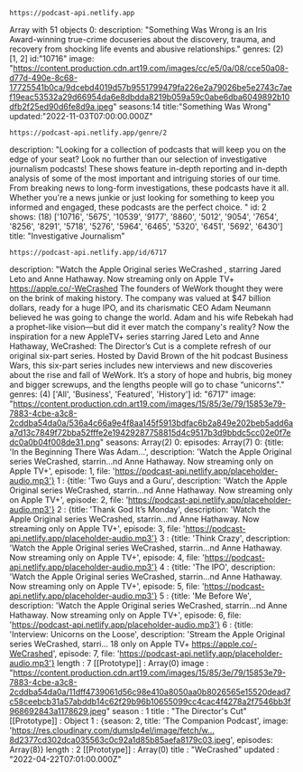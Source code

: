 `https://podcast-api.netlify.app`

Array with 51 objects
0:
description: "Something Was Wrong is an Iris Award-winning true-crime docuseries about the discovery, trauma, and recovery from shocking life events and abusive relationships."
genres: (2) [1, 2]
id:"10716"
image: "https://content.production.cdn.art19.com/images/cc/e5/0a/08/cce50a08-d77d-490e-8c68-17725541b0ca/9dcebd4019d57b9551799479fa226e2a79026be5e2743c7aef19eac53532a29d66954da6e8dbdda8219b059a59c0abe6dba6049892b10dfb2f25ed90d6fe8d9a.jpeg"
seasons:14
title:"Something Was Wrong"
updated:"2022-11-03T07:00:00.000Z"

`https://podcast-api.netlify.app/genre/2`

description: "Looking for a collection of podcasts that will keep you on the edge of your seat? Look no further than our selection of investigative journalism podcasts! These shows feature in-depth reporting and in-depth analysis of some of the most important and intriguing stories of our time. From breaking news to long-form investigations, these podcasts have it all. Whether you're a news junkie or just looking for something to keep you informed and engaged, these podcasts are the perfect choice. "
id: 2
shows: (18) ['10716', '5675', '10539', '9177', '8860', '5012', '9054', '7654', '8256', '8291', '5718', '5276', '5964', '6465', '5320', '6451', '5692', '6430']
title: "Investigative Journalism"

`https://podcast-api.netlify.app/id/6717`

description: "Watch the Apple Original series WeCrashed , starring Jared Leto and Anne Hathaway. Now streaming only on Apple TV+ https://apple.co/-WeCrashed The founders of WeWork thought they were on the brink of making history. The company was valued at $47 billion dollars, ready for a huge IPO, and its charismatic CEO Adam Neumann believed he was going to change the world. Adam and his wife Rebekah had a prophet-like vision—but did it ever match the company's reality? Now the inspiration for a new AppleTV+ series starring Jared Leto and Anne Hathaway, WeCrashed: The Director’s Cut is a complete refresh of our original six-part series. Hosted by David Brown of the hit podcast Business Wars, this six-part series includes new interviews and new discoveries about the rise and fall of WeWork. It’s a story of hope and hubris, big money and bigger screwups, and the lengths people will go to chase “unicorns\"."
genres: (4) ['All', 'Business', 'Featured', 'History']
id: "6717"
image: "https://content.production.cdn.art19.com/images/15/85/3e/79/15853e79-7883-4cbe-a3c8-2cddba54da0a/536a4c66a9e4f8aa145f5913bdfac6b2a849e202beb5add6aa7d13c7849f72bba52fffe2e19429287758815d4c9517b3d9bbdc5cc02e0f7edc0a0b04f008de31.png"
seasons: Array(2)
0:
episodes:
Array(7)
0:
{title: 'In the Beginning There Was Adam...', description: 'Watch the Apple Original series WeCrashed, starrin…nd Anne Hathaway. Now streaming only on Apple TV+', episode: 1, file: 'https://podcast-api.netlify.app/placeholder-audio.mp3'}
1
:
{title: 'Two Guys and a Guru', description: 'Watch the Apple Original series WeCrashed, starrin…nd Anne Hathaway. Now streaming only on Apple TV+', episode: 2, file: 'https://podcast-api.netlify.app/placeholder-audio.mp3'}
2
:
{title: 'Thank God It’s Monday', description: 'Watch the Apple Original series WeCrashed, starrin…nd Anne Hathaway. Now streaming only on Apple TV+', episode: 3, file: 'https://podcast-api.netlify.app/placeholder-audio.mp3'}
3
:
{title: 'Think Crazy', description: 'Watch the Apple Original series WeCrashed, starrin…nd Anne Hathaway. Now streaming only on Apple TV+', episode: 4, file: 'https://podcast-api.netlify.app/placeholder-audio.mp3'}
4
:
{title: 'The IPO', description: 'Watch the Apple Original series WeCrashed, starrin…nd Anne Hathaway. Now streaming only on Apple TV+', episode: 5, file: 'https://podcast-api.netlify.app/placeholder-audio.mp3'}
5
:
{title: 'Me Before We', description: 'Watch the Apple Original series WeCrashed, starrin…nd Anne Hathaway. Now streaming only on Apple TV+', episode: 6, file: 'https://podcast-api.netlify.app/placeholder-audio.mp3'}
6
:
{title: 'Interview: Unicorns on the Loose', description: 'Stream the Apple Original series WeCrashed, starri… 18 only on Apple TV+ https://apple.co/-WeCrashed', episode: 7, file: 'https://podcast-api.netlify.app/placeholder-audio.mp3'}
length
:
7
[[Prototype]]
:
Array(0)
image
:
"https://content.production.cdn.art19.com/images/15/85/3e/79/15853e79-7883-4cbe-a3c8-2cddba54da0a/11dff4739061d56c98e410a8050aa0b8026565e15520dead7c58ceebcb31a57abddb14c62f29b96b10655099cc4cac4f4278a2f7546bb3f968692843a1178629.jpeg"
season
:
1
title
:
"The Director's Cut"
[[Prototype]]
:
Object
1
:
{season: 2, title: 'The Companion Podcast', image: 'https://res.cloudinary.com/dumslp4el/image/fetch/w…8d2377cd302dca035563c0c92a1d85b85aefa8179c03.jpeg', episodes: Array(8)}
length
:
2
[[Prototype]]
:
Array(0)
title
:
"WeCrashed"
updated
:
"2022-04-22T07:01:00.000Z"

